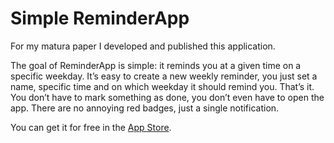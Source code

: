 # Simple ReminderApp
For my matura paper I developed and published this application.

The goal of ReminderApp is simple: it reminds you at a given time on a specific weekday. It’s easy to create a new weekly reminder, you just set a name, specific time and on which weekday it should remind you. That’s it. You don’t have to mark something as done, you don’t even have to open the app. There are no annoying red badges, just a single notification.

You can get it for free in the [App Store](https://itunes.apple.com/de/app/simple-reminderapp/id922661941?mt=8).

